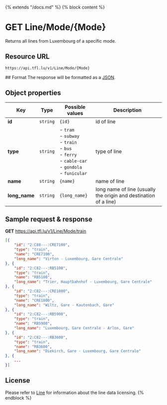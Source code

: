 {% extends "/docs.md" %}
{% block content %}
# GET Line/Mode/{Mode}
Returns all lines from Luxembourg of a specific mode.

## Resource URL
    https://api.tfl.lu/v1/Line/Mode/{Mode}

## Format
The response will be formatted as a [JSON](https://en.wikipedia.org/wiki/JSON).

## Object properties
| Key           | Type      | Possible values | Description  |
| ------------- | --------- | --------------- | ------------ |
| **id**        | `string`  | `{id}`          | id of line   |
| **type**      | `string`  | - `tram`<br />- `subway`<br />- `train`<br />- `bus`<br />- `ferry`<br />- `cable-car`<br />- `gondola`<br />- `funicular` | type of line |
| **name**      | `string`  | `{name}`        | name of line |
| **long_name** | `string`  | `{long_name}`   | long name of line (usually the origin and destination of a line) |

## Sample request & response
**GET** https://api.tfl.lu/v1/Line/Mode/train
```json
[{
	"id": "2:C88---:CRE7100",
	"type": "train",
	"name": "CRE7100",
	"long_name": "Virton - Luxembourg, Gare Centrale"
}, {
	"id": "2:C82---:RB5100",
	"type": "train",
	"name": "RB5100",
	"long_name": "Trier, Hauptbahnhof - Luxembourg, Gare Centrale"
}, {
	"id": "2:C82---:CRE1800",
	"type": "train",
	"name": "CRE1800",
	"long_name": "Wiltz, Gare - Kautenbach, Gare"
}, {
	"id": "2:C82---:RB5900",
	"type": "train",
	"name": "RB5900",
	"long_name": "Luxembourg, Gare Centrale - Arlon, Gare"
}, {
	"id": "2:C82---:RB3600",
	"type": "train",
	"name": "RB3600",
	"long_name": "Diekirch, Gare - Luxembourg, Gare Centrale"
}, {
    ...
}]
```

## License
Please refer to [Line](/RESTAPIs/Line.md#license) for information about the line data licensing.
{% endblock %}
